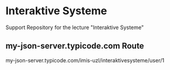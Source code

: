 # Interaktive Systeme
Support Repository for the lecture "Interaktive Systeme"

## my-json-server.typicode.com Route
my-json-server.typicode.com/imis-uzl/interaktivesysteme/user/1